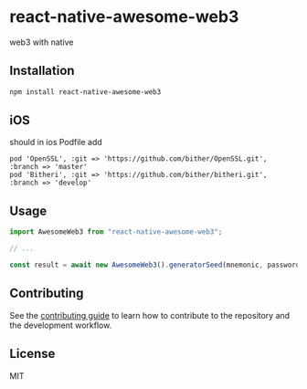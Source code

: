 # react-native-awesome-web3

web3 with native

## Installation

```sh
npm install react-native-awesome-web3
```

## iOS

should in ios Podfile add

```
pod 'OpenSSL', :git => 'https://github.com/bither/OpenSSL.git', :branch => 'master'
pod 'Bitheri', :git => 'https://github.com/bither/bitheri.git', :branch => 'develop'
```

## Usage

```js
import AwesomeWeb3 from "react-native-awesome-web3";

// ...

const result = await new AwesomeWeb3().generatorSeed(mnemonic, password?);
```

## Contributing

See the [contributing guide](CONTRIBUTING.md) to learn how to contribute to the repository and the development workflow.

## License

MIT

